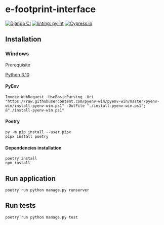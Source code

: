 # e-footprint-interface

[![Django CI](https://github.com/publicissapient-france/e-footprint-interface/actions/workflows/ci.yml/badge.svg)](https://github.com/publicissapient-france/e-footprint-interface/actions/workflows/ci.yml)
[![linting: pylint](https://img.shields.io/badge/linting-pylint-yellowgreen)](https://github.com/pylint-dev/pylint)
[![Cypress.io](https://img.shields.io/badge/tested%20with-Cypress-04C38E.svg)](https://www.cypress.io/)

## Installation

### Windows

Prerequisite

[Python 3.10](https://www.python.org/downloads/release/python-3100/)

#### PyEnv

    Invoke-WebRequest -UseBasicParsing -Uri "https://raw.githubusercontent.com/pyenv-win/pyenv-win/master/pyenv-win/install-pyenv-win.ps1" -OutFile "./install-pyenv-win.ps1"; &"./install-pyenv-win.ps1"

#### Poetry

    py -m pip install --user pipx
    pipx install poetry

#### Dependencies installation

    poetry install
    npm install

## Run application

    poetry run python manage.py runserver


## Run tests

    poetry run python manage.py test

